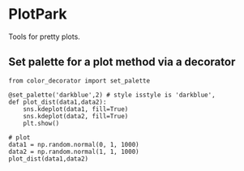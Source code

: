 # PlotPark

Tools for pretty plots.

## Set palette for a plot method via a decorator
```
from color_decorator import set_palette

@set_palette('darkblue',2) # style isstyle is 'darkblue',
def plot_dist(data1,data2):
    sns.kdeplot(data1, fill=True)
    sns.kdeplot(data2, fill=True)
    plt.show()

# plot
data1 = np.random.normal(0, 1, 1000)
data2 = np.random.normal(1, 1, 1000)
plot_dist(data1,data2)
```